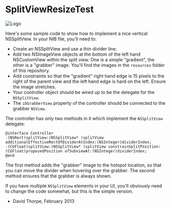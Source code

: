 SplitViewResizeTest
===================

![Logo](https://raw.github.com/djthorpe/SplitViewResizeTest/master/screenshot.png)

Here's some sample code to show how to implement a nice vertical NSSplitView. In your
NIB file, you'll need to:

  - Create an NSSplitView and use a thin divider line.
  - Add two NSImageView objects at the bottom of the left hand NSCustomView within
    the split view. One is a simple "gradient", the other is a "grabber" image.
	You'll find the images in the `resources` folder of this repository.
  - Add constraints so that the "gradient" right hand edge is 15 pixels to the
    right of the parent view and the left hand edge is hard on the left. Ensure
	the image stretches.
  - Your controller object should be wired up to be the delegate for the
    `NSSplitView`.
  - The `ibGrabberView` property of the controller should be connected to the
    grabber `NSView`.
	
The controller has only two methods in it which implement the `NSSplitView`
delegate:

```objc
@interface Controller
-(NSRect)splitView:(NSSplitView* )splitView additionalEffectiveRectOfDividerAtIndex:(NSInteger)dividerIndex;
-(CGFloat)splitView:(NSSplitView* )splitView constrainSplitPosition:(CGFloat)proposedPosition ofSubviewAt:(NSInteger)dividerIndex;
@end
```

The first method adds the "grabber" image to the hotspot location, so that you can
move the divider when hovering over the grabber. The second method ensures that
the grabber is always shown.

If you have multiple `NSSplitView` elements in your UI, you'll obviously need
to change the code somewhat, but this is the simple version.

- David Thorpe, February 2013

